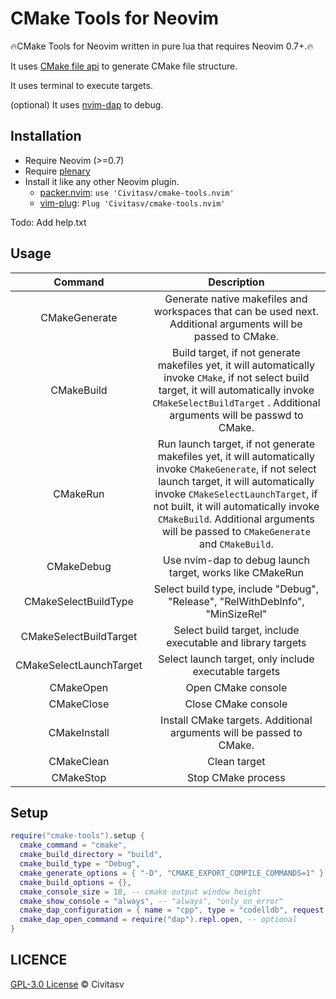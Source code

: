 # CMake Tools for Neovim

🔥CMake Tools for Neovim written in pure lua that requires Neovim 0.7+.🔥

It uses [CMake file api](https://cmake.org/cmake/help/latest/manual/cmake-file-api.7.html) to generate CMake file structure.

It uses terminal to execute targets.

(optional) It uses [nvim-dap](https://github.com/mfussenegger/nvim-dap) to debug.

## Installation

- Require Neovim (>=0.7)
- Require [plenary](https://github.com/nvim-lua/plenary.nvim)
- Install it like any other Neovim plugin.
  - [packer.nvim](https://github.com/wbthomason/packer.nvim): `use 'Civitasv/cmake-tools.nvim'`
  - [vim-plug](https://github.com/junegunn/vim-plug): `Plug 'Civitasv/cmake-tools.nvim'`

Todo: Add help.txt

## Usage

|Command|Description|
|:-:|:-:|
|CMakeGenerate|Generate native makefiles and workspaces that can be used next. Additional arguments will be passed to CMake.|
|CMakeBuild| Build target, if not generate makefiles yet, it will automatically invoke `CMake`, if not select build target, it will automatically invoke `CMakeSelectBuildTarget` . Additional arguments will be passwd to CMake.|
|CMakeRun|Run launch target, if not generate makefiles yet, it will automatically invoke `CMakeGenerate`, if not select launch target, it will automatically invoke `CMakeSelectLaunchTarget`, if not built, it will automatically invoke `CMakeBuild`. Additional arguments will be passed to `CMakeGenerate` and `CMakeBuild`. |
|CMakeDebug|Use nvim-dap to debug launch target, works like CMakeRun|
|CMakeSelectBuildType|Select build type, include  "Debug", "Release", "RelWithDebInfo", "MinSizeRel" |
|CMakeSelectBuildTarget|Select build target, include executable and library targets |
|CMakeSelectLaunchTarget|Select launch target, only include executable targets |
|CMakeOpen|Open CMake console|
|CMakeClose|Close CMake console|
|CMakeInstall|Install CMake targets. Additional arguments will be passed to CMake.|
|CMakeClean|Clean target|
|CMakeStop|Stop CMake process|

## Setup

```lua
require("cmake-tools").setup {
  cmake_command = "cmake",
  cmake_build_directory = "build",
  cmake_build_type = "Debug",
  cmake_generate_options = { "-D", "CMAKE_EXPORT_COMPILE_COMMANDS=1" },
  cmake_build_options = {},
  cmake_console_size = 10, -- cmake output window height
  cmake_show_console = "always", -- "always", "only_on_error"
  cmake_dap_configuration = { name = "cpp", type = "codelldb", request = "launch" }, -- dap configuration, optional
  cmake_dap_open_command = require("dap").repl.open, -- optional
}
```

## LICENCE

[GPL-3.0 License](https://www.gnu.org/licenses/gpl-3.0.html) © Civitasv
